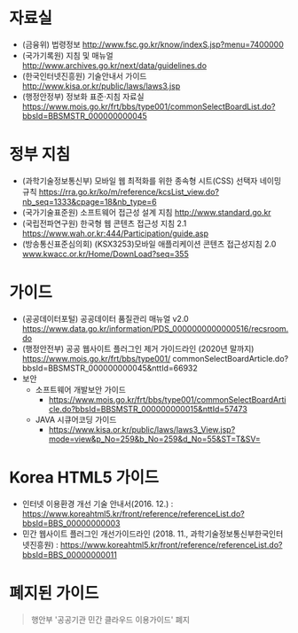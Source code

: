 # 자료실

- (금융위) 법령정보 http://www.fsc.go.kr/know/indexS.jsp?menu=7400000
- (국가기록원) 지침 및 매뉴얼 http://www.archives.go.kr/next/data/guidelines.do
- (한국인터넷진흥원) 기술안내서 가이드 http://www.kisa.or.kr/public/laws/laws3.jsp
- (행정안정부) 정보화 표준·지침 자료실 https://www.mois.go.kr/frt/bbs/type001/commonSelectBoardList.do?bbsId=BBSMSTR_000000000045

# 정부 지침

- (과학기술정보통신부) 모바일 웹 최적화를 위한 종속형 시트(CSS) 선택자 네이밍 규칙 https://rra.go.kr/ko/m/reference/kcsList_view.do?nb_seq=1333&cpage=18&nb_type=6
- (국가기술표준원) 소프트웨어 접근성 설계 지침 http://www.standard.go.kr
- (국립전파연구원) 한국형 웹 콘텐츠 접근성 지침 2.1 https://www.wah.or.kr:444/Participation/guide.asp
- (방송통신표준심의회) (KSX3253)모바일 애플리케이션 콘텐츠 접근성지침 2.0 www.kwacc.or.kr/Home/DownLoad?seq=355

# 가이드

- (공공데이터포털) 공공데이터 품질관리 매뉴얼 v2.0 https://www.data.go.kr/information/PDS_0000000000000516/recsroom.do
- (행정안전부) 공공 웹사이트 플러그인 제거 가이드라인 (2020년 말까지) https://www.mois.go.kr/frt/bbs/type001/ commonSelectBoardArticle.do?bbsId=BBSMSTR_000000000045&nttId=66932
- 보안
  - 소프트웨어 개발보안 가이드
    - https://www.mois.go.kr/frt/bbs/type001/commonSelectBoardArticle.do?bbsId=BBSMSTR_000000000015&nttId=57473
  - JAVA 시큐어코딩 가이드
    - https://www.kisa.or.kr/public/laws/laws3_View.jsp?mode=view&p_No=259&b_No=259&d_No=55&ST=T&SV=

# Korea HTML5 가이드

- 인터넷 이용환경 개선 기술 안내서(2016. 12.) : https://www.koreahtml5.kr/front/reference/referenceList.do?bbsId=BBS_00000000003
- 민간 웹사이트 플러그인 개선가이드라인 (2018. 11., 과학기술정보통신부한국인터넷진흥원) : https://www.koreahtml5.kr/front/reference/referenceList.do?bbsId=BBS_00000000011

# 폐지된 가이드

> 행안부 '공공기관 민간 클라우드 이용가이드' 폐지
